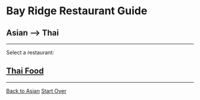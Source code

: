 # Bay Ridge Restaurant Guide
## Asian --> Thai
---
Select a restaurant:
## [Thai Food](https://www.savorythainyc.com/)
---
[Back to Asian](../asian.md)
[Start Over](../home.md)